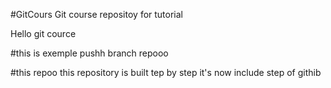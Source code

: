 #GitCours
Git course repositoy for tutorial

Hello git cource 

#this is exemple pushh branch repooo

#this repoo
this repository is built tep by step 
it's now include step of githib
